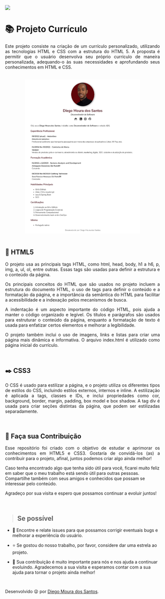 <img src="http://img.shields.io/static/v1?label=STATUS&message=%20FINALIZADO&color=critical&style=for-the-badge"/>

<h1>📚 Projeto Currículo</h1>

<p align="justify">Este projeto consiste na criação de um currículo personalizado, utilizando as tecnologias HTML e CSS com a estrutura do HTML 5. A proposta é permitir que o usuário desenvolva seu próprio currículo de maneira personalizada, adequando-o às suas necessidades e aprofundando seus conhecimentos em HTML e CSS.</p>
</br>

<div align="center">
    <img src="curriculo.jpg"alt="Projeto Currículo" width="375" height="500">
</div>
</br>

## :page_facing_up: HTML5
<p align="justify">
    O projeto usa as principais tags HTML, como html, head, body, h1 a h6, p, img, a, ul, ol, entre outras. Essas tags são usadas para definir a estrutura e o conteúdo da página.</p>
    
 <p align="justify">
    Os principais conceitos do HTML que são usados no projeto incluem a estrutura do documento HTML, o uso de tags para definir o conteúdo e a formatação da página, e a importância da semântica do HTML para facilitar a acessibilidade e a indexação pelos mecanismos de busca.
</p>
    
 <p align="justify">
    A indentação é um aspecto importante do código HTML, pois ajuda a manter o código organizado e legível. Os títulos e parágrafos são usados para estruturar o conteúdo da página, enquanto a formatação de texto é usada para enfatizar certos elementos e melhorar a legibilidade.
 </p>
<p align="justify">
    O projeto também inclui o uso de imagens, links e listas para criar uma página mais dinâmica e informativa. O arquivo index.html é utilizado como página inicial do currículo.
</p>
</br>    

## :black_nib: CSS3
<p align="justify">
O CSS é usado para estilizar a página, e o projeto utiliza os diferentes tipos de estilos do CSS, incluindo estilos externos, internos e inline. A estilização é aplicada a tags, classes e IDs, e inclui propriedades como cor, background, border, margin, padding, box model e box shadow. A tag div é usada para criar seções distintas da página, que podem ser estilizadas separadamente.
</p>
</br>

## 🤝 Faça sua Contribuição 
<p align="justify">
Esse repositório foi criado com o objetivo de estudar e aprimorar os conhecimentos em HTML5 e CSS3. Gostaría de convidá-los (as) a contribuir para o projeto, afinal, juntos podemos criar algo ainda melhor!

Caso tenha encontrado algo que tenha sido útil para você, ficarei muito feliz em saber que o meu trabalho está sendo útil para outras pessoas. Compartilhe também com seus amigos e conhecidos que possam se interessar pelo conteúdo.

Agradeço por sua visita e espero que possamos continuar a evoluir juntos!
</p>
</br>

> ## Se possível
<p align="justify">
    
- 🐛 Encontre e relate issues para que possamos corrigir eventuais bugs e melhorar a experiência do usuário.</br>

- ⭐️ Se gostou do nosso trabalho, por favor, considere dar uma estrela ao projeto.</br>

- 🤝 Sua contribuição é muito importante para nós e nos ajuda a continuar evoluindo. Agradecemos a sua visita e esperamos contar com a sua ajuda para tornar o projeto ainda melhor!
</p>
</br>

Desenvolvido 😜 por [Diego Moura dos Santos](https://www.linkedin.com/in/diegomouradossantos/).
